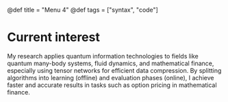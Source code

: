@def title = "Menu 4"
@def tags = ["syntax", "code"]


# Current interest 

My research applies quantum information technologies to fields like quantum many-body systems, fluid dynamics, and mathematical finance, especially using tensor networks for efficient data compression. 
By splitting algorithms into learning (offline) and evaluation phases (online), I achieve faster and accurate results in tasks such as option pricing in mathematical finance.



